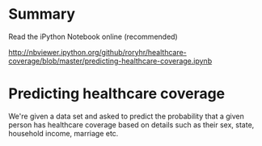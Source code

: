 # Summary

Read the iPython Notebook online (recommended)

http://nbviewer.ipython.org/github/roryhr/healthcare-coverage/blob/master/predicting-healthcare-coverage.ipynb

# Predicting healthcare coverage

We're given a data set and asked to predict the probability that a given person has healthcare coverage based on details such as their sex, state, 
household income, marriage etc. 


